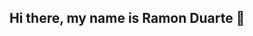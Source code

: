## Hi there, my name is Ramon Duarte 👋

<!--
**ramondrte/ramondrte** is a ✨ _special_ ✨ repository because its `README.md` (this file) appears on your GitHub profile.

Here are some ideas to get you started:

💻 *Estudante de:
*Sistema de Informação*  
---
## 👨‍💻 Sobre mim  
🎓 Estudante de *Sistema de Informação* – [1º] semestre no *Centro Universitário UNA*  
---
## 🚀 Tecnologias e Habilidades  
---
- 🖥 *Lógica de Programação (Iniciante)* – Algoritmos e estrutura de controle de fluxo  
- 🛠 *Modelagem de Software* – Diagramas e organização de sistemas

